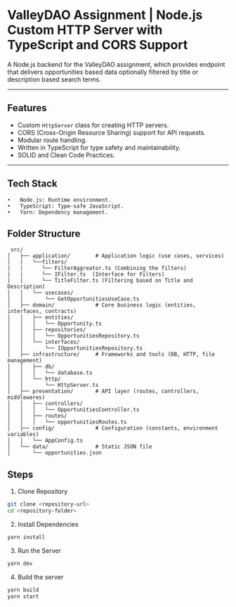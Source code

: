 # ValleyDAO Assignment | Node.js Custom HTTP Server with TypeScript and CORS Support

A Node.js backend for the ValleyDAO assignment, which provides endpoint that delivers opportunities based data optionally
filtered by title or description based search terms.

---

## Features

- Custom `HttpServer` class for creating HTTP servers.
- CORS (Cross-Origin Resource Sharing) support for API requests.
- Modular route handling.
- Written in TypeScript for type safety and maintainability.
- SOLID and Clean Code Practices.

---

## Tech Stack
	•	Node.js: Runtime environment.
	•	TypeScript: Type-safe JavaScript.
	•	Yarn: Dependency management.

## Folder Structure

```plaintext
 src/
│   ├── application/        # Application logic (use cases, services)
|   |   └──filters/
|   |      └── FilterAggreator.ts (Combining the filters)
|   |      └── IFilter.ts  (Interface for Filters)
|   |      └── TitleFilter.ts (Filtering based on Title and Description)
│   │   └── usecases/
│   │       └── GetOpportunitiesUseCase.ts
│   ├── domain/             # Core business logic (entities, interfaces, contracts)
│   │   ├── entities/
│   │   │   └── Opportunity.ts
│   │   ├── repositories/
│   │   │   └── OpportunitiesRepository.ts
│   │   └── interfaces/
│   │       └── IOpportunitiesRepository.ts
│   ├── infrastructure/     # Frameworks and tools (DB, HTTP, file management)
│   │   ├── db/
│   │   │   └── database.ts
│   │   └── http/
│   │       └── HttpServer.ts
│   ├── presentation/       # API layer (routes, controllers, middlewares)
│   │   ├── controllers/
│   │   │   └── OpportunitiesController.ts
│   │   ├── routes/
│   │   │   └── opportunitiesRoutes.ts
│   ├── config/             # Configuration (constants, environment variables)
│   │   └── AppConfig.ts
│   └── data/               # Static JSON file
│       └── opportunities.json
```

## Steps

1. Clone Repository
  ```bash
  git clone <repository-url>
  cd <repository-folder>
  ```

2. Install Dependencies
  ```bash
  yarn install
  ```

3. Run the Server
  ```bash
  yarn dev
  ```

4. Build the server
  ```bash
  yarn build
  yarn start
  ```